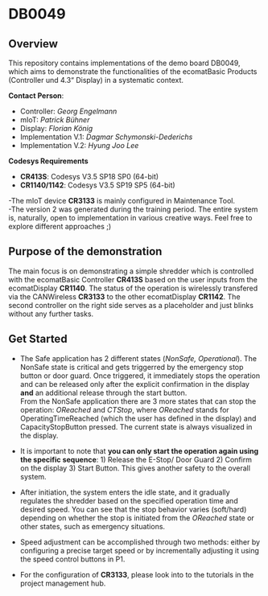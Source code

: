 # DB0049
## Overview
This repository contains implementations of the demo board DB0049, which aims to demonstrate the functionalities of the ecomatBasic Products (Controller und 4.3“ Display) in a systematic context.

**Contact Person**: 
  -  Controller: _Georg Engelmann_
  -  mIoT: _Patrick Bühner_
  -  Display: _Florian König_
  -  Implementation V.1: _Dagmar Schymonski-Dederichs_
  -  Implementation V.2: _Hyung Joo Lee_
    
**Codesys Requirements**
  -  **CR413S**: Codesys V3.5 SP18 SP0 (64-bit)
  -  **CR1140/1142**: Codesys V3.5 SP19 SP5 (64-bit)

-The mIoT device **CR3133** is mainly configured in Maintenance Tool.\
-The version 2 was generated during the training period.  The entire system is, naturally, open to implementation in various creative ways. Feel free to explore different approaches ;)

## Purpose of the demonstration
The main focus is on demonstrating a simple shredder which is controlled with the ecomatBasic Controller **CR413S** based on the user inputs from the ecomatDisplay **CR1140**. The status of the operation is wirelessly transfered via the CANWireless **CR3133** to the other ecomatDisplay **CR1142**. The second controller on the right side serves as a placeholder and just blinks without any further tasks.

## Get Started
  - The Safe application has 2 different states (_NonSafe, Operational_). The NonSafe state is critical and gets triggerred by the emergency stop button or door guard. Once triggered, it immediately stops the operation and can be released only after the explicit confirmation in the display **and** an additional release through the start button.\
  From the NonSafe application there are 3 more states that can stop the operation: _OReached_ and _CTStop_, where _OReached_ stands for OperatingTimeReached (which the user has defined in the display) and CapacityStopButton pressed. The current state is always visualized in the display.

-   It is important to note that **you can only start the operation again using the specific sequence**: 1) Release the E-Stop/ Door Guard 2) Confirm on the display 3) Start Button. This gives another safety to the overall system.
    
  - After initiation, the system enters the idle state, and it gradually regulates the shredder based on the specified operation time and desired speed. You can see that the stop behavior varies (soft/hard) depending on whether the stop is initiated from the _OReached_ state or other states, such as emergency situations.

  - Speed adjustment can be accomplished through two methods: either by configuring a precise target speed or by incrementally adjusting it using the speed control buttons in P1.

  - For the configuration of **CR3133**, please look into to the tutorials in the project management hub.
